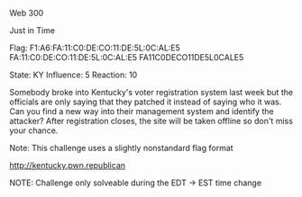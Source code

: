 Web 300

Just in Time

Flag: F1:A6:FA:11:C0:DE:CO:11:DE:5L:0C:AL:E5 FA:11:C0:DE:CO:11:DE:5L:0C:AL:E5 FA11C0DECO11DE5L0CALE5 

State: KY
Influence: 5
Reaction: 10



Somebody broke into Kentucky's voter registration system last week but the officials are only saying that they patched it instead of saying who it was. Can you find a new way into their management system and identify the attacker? After registration closes, the site will be taken offline so don't miss your chance.

Note: This challenge uses a slightly nonstandard flag format

http://kentucky.pwn.republican

NOTE: Challenge only solveable during the EDT -> EST time change

